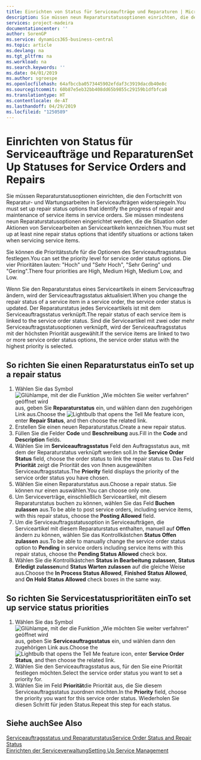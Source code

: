 ```yaml
---
title: Einrichten von Status für Serviceaufträge und Reparaturen | Microsoft Docs
description: Sie müssen neun Reparaturstatusoptionen einrichten, die den Fortschritt von Reparatur- und Wartungsarbeiten in Serviceaufträgen widerspiegeln.
services: project-madeira
documentationcenter: ''
author: SorenGP
ms.service: dynamics365-business-central
ms.topic: article
ms.devlang: na
ms.tgt_pltfrm: na
ms.workload: na
ms.search.keywords: ''
ms.date: 04/01/2019
ms.author: sgroespe
ms.openlocfilehash: 64afbccba0573445902efdaf3c3919dacdb40e8c
ms.sourcegitcommit: 60b87e5eb32bb408dd65b9855c29159b1dfbfca8
ms.translationtype: HT
ms.contentlocale: de-AT
ms.lasthandoff: 04/29/2019
ms.locfileid: "1250589"
---
```

# <a name="set-up-statuses-for-service-orders-and-repairs"></a><span data-ttu-id="8a5a8-103">Einrichten von Status für Serviceaufträge und Reparaturen</span><span class="sxs-lookup"><span data-stu-id="8a5a8-103">Set Up Statuses for Service Orders and Repairs</span></span>
<span data-ttu-id="8a5a8-104">Sie müssen Reparaturstatusoptionen einrichten, die den Fortschritt von Reparatur- und Wartungsarbeiten in Serviceaufträgen widerspiegeln.</span><span class="sxs-lookup"><span data-stu-id="8a5a8-104">You must set up repair status options that identify the progress of repair and maintenance of service items in service orders.</span></span> <span data-ttu-id="8a5a8-105">Sie müssen mindestens neun Reparaturstatusoptionen eingerichtet werden, die die Situation oder Aktionen von Servicearbeiten an Serviceartikeln kennzeichnen.</span><span class="sxs-lookup"><span data-stu-id="8a5a8-105">You must set up at least nine repair status options that identify situations or actions taken when servicing service items.</span></span>  

<span data-ttu-id="8a5a8-106">Sie können die Prioritätsstufe für die Optionen des Serviceauftragsstatus festlegen.</span><span class="sxs-lookup"><span data-stu-id="8a5a8-106">You can set the priority level for service order status options.</span></span> <span data-ttu-id="8a5a8-107">Die vier Prioritäten lauten: "Hoch" und "Sehr Hoch", "Sehr Gering" und "Gering".</span><span class="sxs-lookup"><span data-stu-id="8a5a8-107">There four priorities are High, Medium High, Medium Low, and Low.</span></span>  

<span data-ttu-id="8a5a8-108">Wenn Sie den Reparaturstatus eines Serviceartikels in einem Serviceauftrag ändern, wird der Serviceauftragsstatus aktualisiert.</span><span class="sxs-lookup"><span data-stu-id="8a5a8-108">When you change the repair status of a service item in a service order, the service order status is updated.</span></span> <span data-ttu-id="8a5a8-109">Der Reparaturstatus jedes Serviceartikels ist mit dem Serviceauftragsstatus verknüpft.</span><span class="sxs-lookup"><span data-stu-id="8a5a8-109">The repair status of each service item is linked to the service order status.</span></span> <span data-ttu-id="8a5a8-110">Sind die Serviceartikel mit zwei oder mehr Serviceauftragsstatusoptionen verknüpft, wird der Serviceauftragsstatus mit der höchsten Priorität ausgewählt.</span><span class="sxs-lookup"><span data-stu-id="8a5a8-110">If the service items are linked to two or more service order status options, the service order status with the highest priority is selected.</span></span>  

## <a name="to-set-up-a-repair-status"></a><span data-ttu-id="8a5a8-111">So richten Sie einen Reparaturstatus ein</span><span class="sxs-lookup"><span data-stu-id="8a5a8-111">To set up a repair status</span></span>  
1. <span data-ttu-id="8a5a8-112">Wählen Sie das Symbol ![Glühlampe, mit der die Funktion „Wie möchten Sie weiter verfahren“ geöffnet wird](media/ui-search/search_small.png "Wie möchten Sie weiter verfahren?") aus, geben Sie **Reparaturstatus** ein, und wählen dann den zugehörigen Link aus.</span><span class="sxs-lookup"><span data-stu-id="8a5a8-112">Choose the ![Lightbulb that opens the Tell Me feature](media/ui-search/search_small.png "Tell me what you want to do") icon, enter **Repair Status**, and then choose the related link.</span></span>
2. <span data-ttu-id="8a5a8-113">Erstellen Sie einen neuen Reparaturstatus.</span><span class="sxs-lookup"><span data-stu-id="8a5a8-113">Create a new repair status.</span></span>  
3. <span data-ttu-id="8a5a8-114">Füllen Sie die Felder **Code** und **Beschreibung** aus.</span><span class="sxs-lookup"><span data-stu-id="8a5a8-114">Fill in the **Code** and **Description** fields.</span></span>  
4. <span data-ttu-id="8a5a8-115">Wählen Sie im **Serviceauftragsstatus** Feld den Auftragsstatus aus, mit dem der Reparaturstatus verknüpft werden soll.</span><span class="sxs-lookup"><span data-stu-id="8a5a8-115">In the **Service Order Status** field, choose the order status to link the repair status to.</span></span> <span data-ttu-id="8a5a8-116">Das Feld **Priorität** zeigt die Priorität des von Ihnen ausgewählten Serviceauftragsstatus.</span><span class="sxs-lookup"><span data-stu-id="8a5a8-116">The **Priority** field displays the priority of the service order status you have chosen.</span></span>  
5. <span data-ttu-id="8a5a8-117">Wählen Sie einen Reparaturstatus aus.</span><span class="sxs-lookup"><span data-stu-id="8a5a8-117">Choose a repair status.</span></span> <span data-ttu-id="8a5a8-118">Sie können nur einen auswählen.</span><span class="sxs-lookup"><span data-stu-id="8a5a8-118">You can choose only one.</span></span>  
6. <span data-ttu-id="8a5a8-119">Um Serviceverträge, einschließlich Serviceartikel, mit diesem Reparaturstatus buchen zu können, wählen Sie das Feld **Buchen zulassen** aus.</span><span class="sxs-lookup"><span data-stu-id="8a5a8-119">To be able to post service orders, including service items, with this repair status, choose the **Posting Allowed** field.</span></span>  
7. <span data-ttu-id="8a5a8-120">Um die Serviceauftragsstatusoption in Serviceaufträgen, die Serviceartikel mit diesem Reparaturstatus enthalten, manuell auf **Offen** ändern zu können, wählen Sie das Kontrollkästchen **Status Offen zulassen** aus.</span><span class="sxs-lookup"><span data-stu-id="8a5a8-120">To be able to manually change the service order status option to **Pending** in service orders including service items with this repair status, choose the **Pending Status Allowed** check box.</span></span>  
8. <span data-ttu-id="8a5a8-121">Wählen Sie die Kontrollkästchen **Status in Bearbeitung zulassen**, **Status Erledigt zulassen**und **Status Warten zulassen** auf die gleiche Weise aus.</span><span class="sxs-lookup"><span data-stu-id="8a5a8-121">Choose the **In Process Status Allowed**, **Finished Status Allowed**, and **On Hold Status Allowed** check boxes in the same way.</span></span>
  
## <a name="to-set-up-service-status-priorities"></a><span data-ttu-id="8a5a8-122">So richten Sie Servicestatusprioritäten ein</span><span class="sxs-lookup"><span data-stu-id="8a5a8-122">To set up service status priorities</span></span>  
1. <span data-ttu-id="8a5a8-123">Wählen Sie das Symbol ![Glühlampe, mit der die Funktion „Wie möchten Sie weiter verfahren“ geöffnet wird](media/ui-search/search_small.png "Wie möchten Sie weiter verfahren?") aus, geben Sie **Serviceauftragsstatus** ein, und wählen dann den zugehörigen Link aus.</span><span class="sxs-lookup"><span data-stu-id="8a5a8-123">Choose the ![Lightbulb that opens the Tell Me feature](media/ui-search/search_small.png "Tell me what you want to do") icon, enter **Service Order Status**, and then choose the related link.</span></span>  
2. <span data-ttu-id="8a5a8-124">Wählen Sie den Serviceauftragsstatus aus, für den Sie eine Priorität festlegen möchten.</span><span class="sxs-lookup"><span data-stu-id="8a5a8-124">Select the service order status you want to set a priority for.</span></span>  
3. <span data-ttu-id="8a5a8-125">Wählen Sie im Feld **Priorität**die Priorität aus, die Sie diesem Serviceauftragsstatus zuordnen möchten.</span><span class="sxs-lookup"><span data-stu-id="8a5a8-125">In the **Priority** field, choose the priority you want for this service order status.</span></span> <span data-ttu-id="8a5a8-126">Wiederholen Sie diesen Schritt für jeden Status.</span><span class="sxs-lookup"><span data-stu-id="8a5a8-126">Repeat this step for each status.</span></span>  

## <a name="see-also"></a><span data-ttu-id="8a5a8-127">Siehe auch</span><span class="sxs-lookup"><span data-stu-id="8a5a8-127">See Also</span></span>  
[<span data-ttu-id="8a5a8-128">Serviceauftragsstatus und Reparaturstatus</span><span class="sxs-lookup"><span data-stu-id="8a5a8-128">Service Order Status and Repair Status</span></span>](service-service-order-status-and-repair-status.md)  
[<span data-ttu-id="8a5a8-129">Einrichten der Serviceverwaltung</span><span class="sxs-lookup"><span data-stu-id="8a5a8-129">Setting Up Service Management</span></span>](service-setup-service.md)  
